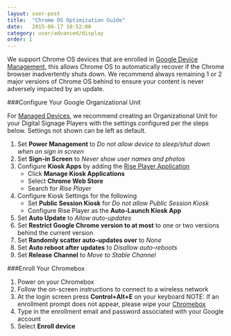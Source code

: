 ```yaml
---
layout: user-post
title:  "Chrome OS Optimization Guide"
date:   2015-06-17 10:52:00
category: user/advanced/display
order: 1
---
```

We support Chrome OS devices that are enrolled in [Google Device Management](https://support.google.com/chrome/a/answer/1289314?hl=en), this allows Chrome OS to automatically recover if the Chrome browser inadvertently shuts down. We recommend always remaining 1 or 2 major versions of Chrome OS behind to ensure your content is never adversely impacted by an update.


###Configure Your Google Organizational Unit

For [Managed Devices](https://support.google.com/chrome/a/answer/1289314?hl=en), we recommend creating an Organizational Unit for your Digital Signage Players with the settings configured per the steps below. Settings not shown can be left as default.

1. Set **Power Management** to *Do not allow device to sleep/shut down when on sign in screen*
2. Set **Sign-in Screen** to *Never show user names and photos*
3. Configure **Kiosk Apps** by adding the [Rise Player Application](https://chrome.google.com/webstore/detail/rise-vision-chrome-app-pl/mfpgpdablffhbfofnhlpgmokokbahooi)
	* Click **Manage Kiosk Applications**
	* Select **Chrome Web Store**
	* Search for *Rise Player*
4. Configure Kiosk Settings for the following
	* Set **Public Session Kiosk** for *Do not allow Public Session Kiosk*
	* Configure Rise Player as the **Auto-Launch Kiosk App** 
5. Set **Auto Update** to *Allow auto-updates*
6. Set **Restrict Google Chrome version to at most** to one or two versions behind the current version
7. Set **Randomly scatter auto-updates over** to *None*
8. Set **Auto reboot after updates** to *Disallow auto-reboots*
9. Set **Release Channel** to *Move to Stable Channel*

###Enroll Your Chromebox

1. Power on your Chromebox
2. Follow the on-screen instructions to connect to a wireless network
3. At the login screen press **Control+Alt+E** on your keyboard
NOTE: If an enrollment prompt does not appear, please wipe your [Chromebox](https://support.google.com/chrome/a/answer/1360642?hl=en)
4. Type in the enrollment email and password associated with your Google account
5. Select **Enroll device**